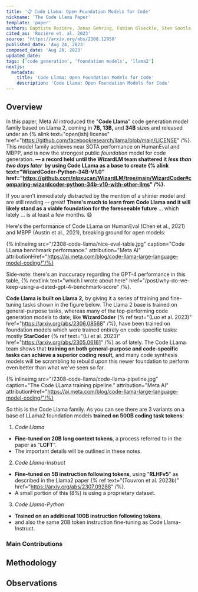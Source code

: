 ```yaml
---
title: '📋 Code Llama: Open Foundation Models for Code'
nickname: 'The Code Llama Paper'
template: 'paper'
authors: Baptiste Rozière, Jonas Gehring, Fabian Gloeckle, Sten Sootla, Itai Gat, Ellen Tan, Yossef (Yossi) Adi, Jingyu Liu, Tal Remez, Jérémy Rapin, Artyom Kozhevnikov, Ivan Evtimov, Joanna Bitton, Manish Bhatt, Cristian Canton Ferrer, Aaron Grattafiori, Wenhan Xiong, Alexandre Defossez, Jade Copet, Faisal Azhar, Hugo Touvron, Gabriel Synnaeve, Louis Martin, Nicolas Usunier, Thomas Scialom
cited_as: 'Rozière et. al. 2023'
source: 'https://arxiv.org/abs/2308.12950'
published_date: 'Aug 24, 2023'
composed_date: 'Aug 26, 2023'
updated_date:
tags: ['code generation', 'foundation models', 'llama2']
nextjs:
  metadata:
    title: 'Code Llama: Open Foundation Models for Code'
    description: 'Code Llama: Open Foundation Models for Code'
---
```


## Overview

In this paper, Meta AI introduced the "**Code Llama**" code generation model family based on Llama 2, coming in **7B, 13B,** and **34B** sizes and released under an {% alink text="open(ish) license" href="https://github.com/facebookresearch/llama/blob/main/LICENSE" /%}. This model family achieves near SOTA performance on HumanEval and MBPP, and is now the strongest public _foundation_ model for code generation. **&#8212; a record held until the WizardLM team shattered it** **_less than two days later_ &nbsp;by using Code LLama as a base to create {% alink text="WizardCoder-Python-34B-V1.0" href="https://github.com/nlpxucan/WizardLM/tree/main/WizardCoder#comparing-wizardcoder-python-34b-v10-with-other-llms" /%}.**

If you aren't immediately distracted by the mention of a shinier model and are still reading -- great! **There's much to learn from Code Llama and it will likely stand as a viable foundation for the foreseeable future** ... which lately ... is at least a few months. 😄

Here's the performance of Code LLama on HumanEval (Chen et al., 2021) and MBPP (Austin et al., 2021), breaking ground for open models:

{% inlineimg src="/2308-code-llama/nice-eval-table.jpg" caption="Code LLama benchmark performance." attribution="Meta AI" attributionHref="https://ai.meta.com/blog/code-llama-large-language-model-coding/"/%}

Side-note: there's an inaccuracy regarding the GPT-4 performance in this table, {% nextlink text="which I wrote about here" href="/post/why-do-we-keep-using-a-dated-gpt-4-benchmark-score" /%}.

**Code Llama is built on Llama 2,** by giving it a series of training and fine-tuning tasks shown in the figure below. The Llama 2 base is trained on general-purpose tasks, whereas many of the top-performing code generation models to date, like **WizardCoder** {% ref text="(Luo et al. 2023)" href="https://arxiv.org/abs/2306.08568" /%}, have been trained on foundation models which were trained entirely on code-specific tasks: mostly **StarCoder** {% ref text="(Li et al. 2023)" href="https://arxiv.org/abs/2305.06161" /%} as of lately. The Code LLama team shows that **training on both general-purpose and code-specific tasks can achieve a superior coding result,** and many code synthesis models will be scrambling to rebuild upon this newer foundation to perform even better than what we've seen so far.

{% inlineimg src="/2308-code-llama/code-llama-pipeline.jpg" caption="The Code LLama training pipeline." attribution="Meta AI" attributionHref="https://ai.meta.com/blog/code-llama-large-language-model-coding/"/%}

So this is the Code Llama family. As you can see there are 3 variants on a base of LLama2 foundation models **trained on 500B coding task tokens**:

1. _Code Llama_

- **Fine-tuned on 20B long context tokens**, a process referred to in the paper as "**LCFT**".
- The important details will be outlined in these notes.

2. _Code Llama-Instruct_

- **Fine-tuned on 5B instruction following tokens**, using "**RLHFv5**" as described in the Llama2 paper {% ref text="(Touvron et al. 2023b)" href="https://arxiv.org/abs/2307.09288" /%}.
- A small portion of this (8%) is using a proprietary dataset.

3. _Code Llama-Python_

- **Trained on an additional 100B instruction following tokens**,
- and also the same 20B token instruction fine-tuning as Code Llama-Instruct.

### Main Contributions

## Methodology

## Observations
